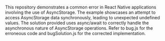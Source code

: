 This repository demonstrates a common error in React Native applications involving the use of AsyncStorage.  The example showcases an attempt to access AsyncStorage data synchronously, leading to unexpected undefined values. The solution provided uses async/await to correctly handle the asynchronous nature of AsyncStorage operations.  Refer to bug.js for the erroneous code and bugSolution.js for the corrected implementation.